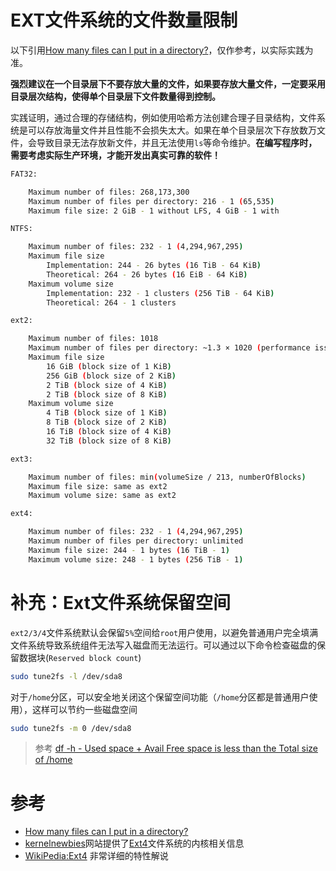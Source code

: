 # EXT文件系统的文件数量限制

以下引用[How many files can I put in a directory?](http://stackoverflow.com/questions/466521/how-many-files-can-i-put-in-a-directory)，仅作参考，以实际实践为准。

**强烈建议在一个目录层下不要存放大量的文件，如果要存放大量文件，一定要采用目录层次结构，使得单个目录层下文件数量得到控制。**

实践证明，通过合理的存储结构，例如使用哈希方法创建合理子目录结构，文件系统是可以存放海量文件并且性能不会损失太大。如果在单个目录层次下存放数万文件，会导致目录无法存放新文件，并且无法使用`ls`等命令维护。**在编写程序时，需要考虑实际生产环境，才能开发出真实可靠的软件！**

```bash
FAT32:

    Maximum number of files: 268,173,300
    Maximum number of files per directory: 216 - 1 (65,535)
    Maximum file size: 2 GiB - 1 without LFS, 4 GiB - 1 with

NTFS:

    Maximum number of files: 232 - 1 (4,294,967,295)
    Maximum file size
        Implementation: 244 - 26 bytes (16 TiB - 64 KiB)
        Theoretical: 264 - 26 bytes (16 EiB - 64 KiB)
    Maximum volume size
        Implementation: 232 - 1 clusters (256 TiB - 64 KiB)
        Theoretical: 264 - 1 clusters

ext2:

    Maximum number of files: 1018
    Maximum number of files per directory: ~1.3 × 1020 (performance issues past 10,000)
    Maximum file size
        16 GiB (block size of 1 KiB)
        256 GiB (block size of 2 KiB)
        2 TiB (block size of 4 KiB)
        2 TiB (block size of 8 KiB)
    Maximum volume size
        4 TiB (block size of 1 KiB)
        8 TiB (block size of 2 KiB)
        16 TiB (block size of 4 KiB)
        32 TiB (block size of 8 KiB)

ext3:

    Maximum number of files: min(volumeSize / 213, numberOfBlocks)
    Maximum file size: same as ext2
    Maximum volume size: same as ext2

ext4:

    Maximum number of files: 232 - 1 (4,294,967,295)
    Maximum number of files per directory: unlimited
    Maximum file size: 244 - 1 bytes (16 TiB - 1)
    Maximum volume size: 248 - 1 bytes (256 TiB - 1)
```

# 补充：Ext文件系统保留空间

`ext2/3/4`文件系统默认会保留`5%`空间给`root`用户使用，以避免普通用户完全填满文件系统导致系统组件无法写入磁盘而无法运行。可以通过以下命令检查磁盘的保留数据块(`Reserved block count`)

```bash
sudo tune2fs -l /dev/sda8
```

对于`/home`分区，可以安全地关闭这个保留空间功能（`/home`分区都是普通用户使用），这样可以节约一些磁盘空间

```bash
sudo tune2fs -m 0 /dev/sda8
```

> 参考 [df -h - Used space + Avail Free space is less than the Total size of /home](http://askubuntu.com/questions/249387/df-h-used-space-avail-free-space-is-less-than-the-total-size-of-home)

# 参考

* [How many files can I put in a directory?](http://stackoverflow.com/questions/466521/how-many-files-can-i-put-in-a-directory)
* [kernelnewbies](http://kernelnewbies.org)网站提供了[Ext4](http://kernelnewbies.org/Ext4)文件系统的内核相关信息
* [WikiPedia:Ext4](https://en.wikipedia.org/wiki/Ext4) 非常详细的特性解说